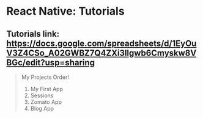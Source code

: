 # React Native: Tutorials
## Tutorials link: https://docs.google.com/spreadsheets/d/1EyOuV3Z4CSo_A02GWBZ7Q4ZXi3llgwb6Cmyskw8VBGc/edit?usp=sharing

> My Projects Order!
>   1. My First App
>   2. Sessions
>   3. Zomato App
>   4. Blog App